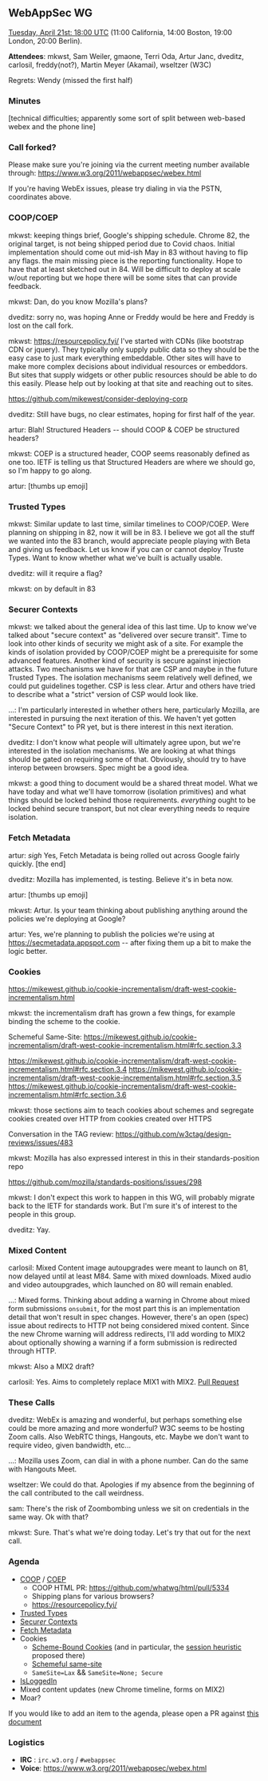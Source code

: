 ## WebAppSec WG

[Tuesday, April 21st: 18:00 UTC](https://www.timeanddate.com/worldclock/fixedtime.html?iso=20200421T1800) (11:00 California, 14:00 Boston, 19:00 London, 20:00 Berlin).

**Attendees**: mkwst, Sam Weiler, gmaone, Terri Oda, Artur Janc, dveditz, carlosil, freddy(not?), Martin Meyer (Akamai), wseltzer (W3C)

Regrets: Wendy (missed the first half)

### Minutes

[technical difficulties; apparently some sort of split between web-based webex and the phone line]


### Call forked?
Please make sure you're joining via the current meeting number available through: https://www.w3.org/2011/webappsec/webex.html

If you're having WebEx issues, please try dialing in via the PSTN, coordinates above.

### COOP/COEP

mkwst: keeping things brief, Google's shipping schedule. Chrome 82, the original target, is not being shipped period due to Covid chaos. Initial implementation should come out mid-ish May in 83 without having to flip any flags. the main missing piece is the reporting functionality. Hope to have that at least sketched out in 84. Will be difficult to deploy at scale w/out reporting but we hope there will be some sites that can provide feedback.

mkwst: Dan, do you know Mozilla's plans?

dveditz: sorry no, was hoping Anne or Freddy would be here and Freddy is lost on the call fork.

mkwst: https://resourcepolicy.fyi/  I've started with CDNs (like bootstrap CDN or jquery). They typically only supply public data so they should be the easy case to just mark everything embeddable. Other sites will have to make more complex decisions about individual resources or embeddors. But sites that supply widgets or other public resources should be able to do this easily. Please help out by looking at that site and reaching out to sites.

https://github.com/mikewest/consider-deploying-corp

dveditz: Still have bugs, no clear estimates, hoping for first half of the year. 

artur: Blah! Structured Headers -- should COOP & COEP be structured headers?

mkwst: COEP is a structured header, COOP seems reasonably defined as one too. IETF is telling us that Structured Headers are where we should go, so I'm happy to go along.

artur: [thumbs up emoji]

### Trusted Types

mkwst: Similar update to last time, similar timelines to COOP/COEP. Were planning on shipping in 82, now it will be in 83. I believe we got all the stuff we wanted into the 83 branch, would appreciate people playing with Beta and giving us feedback. Let us know if you can or cannot deploy Truste Types. Want to know whether what we've built is actually usable.

dveditz: will it require a flag?

mkwst: on by default in 83


### Securer Contexts

mkwst: we talked about the general idea of this last time. Up to know we've talked about "secure context" as "delivered over secure transit". Time to look into other kinds of security we might ask of a site. For example the kinds of isolation provided by COOP/COEP might be a prerequisite for some advanced features. Another kind of security is secure against injection attacks. Two mechanisms we have for that are CSP and maybe in the future Trusted Types. The isolation mechanisms seem relatively well defined, we could put guidelines together. CSP is less clear. Artur and others have tried to describe what a "strict" version of CSP would look like.

...: I'm particularly interested in whether others here, particularly Mozilla, are interested in pursuing the next iteration of this. We haven't yet gotten "Secure Context" to PR yet, but is there interest in this next iteration.

dveditz: I don't know what people will ultimately agree upon, but we're interested in the isolation mechanisms. We are looking at what things should be gated on requiring some of that. Obviously, should try to have interop between browsers. Spec might be a good idea.

mkwst: a good thing to document would be a shared threat model. What we have today and what we'll have tomorrow (isolation primitives) and what things should be locked behind those requirements. _everything_ ought to be locked behind secure transport, but not clear everything needs to require isolation. 

### Fetch Metadata

artur: *sigh* Yes, Fetch Metadata is being rolled out across Google fairly quickly. [the end]

dveditz: Mozilla has implemented, is testing. Believe it's in beta now.

artur: [thumbs up emoji]

mkwst: Artur. Is your team thinking about publishing anything around the policies we're deploying at Google?

artur: Yes, we're planning to publish the policies we're using at https://secmetadata.appspot.com -- after fixing them up a bit to make the logic better.


### Cookies

https://mikewest.github.io/cookie-incrementalism/draft-west-cookie-incrementalism.html

mkwst: the incrementalism draft has grown a few things, for example binding the scheme to the cookie.

Schemeful Same-Site: https://mikewest.github.io/cookie-incrementalism/draft-west-cookie-incrementalism.html#rfc.section.3.3

https://mikewest.github.io/cookie-incrementalism/draft-west-cookie-incrementalism.html#rfc.section.3.4
https://mikewest.github.io/cookie-incrementalism/draft-west-cookie-incrementalism.html#rfc.section.3.5
https://mikewest.github.io/cookie-incrementalism/draft-west-cookie-incrementalism.html#rfc.section.3.6

mkwst: those sections aim to teach cookies about schemes and segregate cookies created over HTTP from cookies created over HTTPS

Conversation in the TAG review: https://github.com/w3ctag/design-reviews/issues/483

mkwst: Mozilla has also expressed interest in this in their standards-position repo

https://github.com/mozilla/standards-positions/issues/298

mkwst: I don't expect this work to happen in this WG, will probably migrate back to the IETF for standards work. But I'm sure it's of interest to the people in this group.

dveditz: Yay.


### Mixed Content

carlosil: Mixed Content image autoupgrades were meant to launch on 81, now delayed until at least M84. Same with mixed downloads. Mixed audio and video autoupgrades, which launched on 80 will remain enabled.

...: Mixed forms. Thinking about adding a warning in Chrome about mixed form submissions `onsubmit`, for the most part this is an implementation detail that won't result in spec changes. However, there's an open (spec) issue about redirects to HTTP not being considered mixed content. Since the new Chrome warning will address redirects, I'll add wording to MIX2 about optionally showing a warning if a form submission is redirected through HTTP.

mkwst: Also a MIX2 draft?

carlosil: Yes. Aims to completely replace MIX1 with MIX2. [Pull Request](https://github.com/w3c/webappsec-mixed-content/pull/30)

### These Calls

dveditz: WebEx is amazing and wonderful, but perhaps something else could be more amazing and more wonderful? W3C seems to be hosting Zoom calls. Also WebRTC things, Hangouts, etc. Maybe we don't want to require video, given bandwidth, etc...

...: Mozilla uses Zoom, can dial in with a phone number. Can do the same with Hangouts Meet.

wseltzer: We could do that. Apologies if my absence from the beginning of the call contributed to the call weirdness. 

sam: There's the risk of Zoombombing unless we sit on credentials in the same way. Ok with that?

mkwst: Sure. That's what we're doing today. Let's try that out for the next call.


### Agenda

* [COOP](https://gist.github.com/annevk/6f2dd8c79c77123f39797f6bdac43f3e) / [COEP](https://mikewest.github.io/corpp/)
  * COOP HTML PR: https://github.com/whatwg/html/pull/5334
  * Shipping plans for various browsers?
  * https://resourcepolicy.fyi/
* [Trusted Types](https://w3c.github.io/webappsec-trusted-types/dist/spec/)
* [Secur<em>er</em> Contexts](https://github.com/mikewest/securer-contexts)
* [Fetch Metadata](https://w3c.github.io/webappsec-fetch-metadata/)
* Cookies
  * [Scheme-Bound Cookies](https://github.com/mikewest/scheming-cookies) (and in particular, the [session heuristic](https://github.com/mikewest/scheming-cookies#cookies-lifetime) proposed there)
  * [Schemeful same-site](https://github.com/mikewest/cookie-incrementalism/pull/3)
  * `SameSite=Lax` && `SameSite=None; Secure`
* [IsLoggedIn](https://github.com/WebKit/explainers/tree/master/IsLoggedIn)
* Mixed content updates (new Chrome timeline, forms on MIX2)
* Moar?

If you would like to add an item to the agenda, please open a PR against [this document](https://github.com/w3c/webappsec/blob/master/meetings/2020/2020-04-21-agenda.md)

### Logistics

*   **IRC** : `irc.w3.org` / `#webappsec`
*   **Voice**: <https://www.w3.org/2011/webappsec/webex.html>

